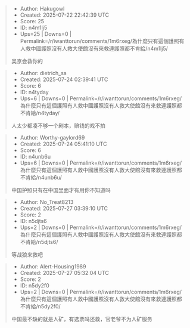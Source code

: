 > - Author: Hakugowl
> - Created: 2025-07-22 22:42:39 UTC
> - Score: 25
> - ID: n4m1lj5
> - Ups=25 | Downs=0 | Permalink=/r/iwanttorun/comments/1m6rxeg/為什麼只有這個護照有人救中國護照沒有人救大使館沒有來救連護照都不肯給/n4m1lj5/
>
> 吴京会救你的

> - Author: dietrich_sa
> - Created: 2025-07-24 02:39:41 UTC
> - Score: 6
> - ID: n4tyday
> - Ups=6 | Downs=0 | Permalink=/r/iwanttorun/comments/1m6rxeg/為什麼只有這個護照有人救中國護照沒有人救大使館沒有來救連護照都不肯給/n4tyday/
>
> 人太少都凑不够一个剧本，赔钱的戏不拍

> - Author: Worthy-gaylord69
> - Created: 2025-07-24 05:41:10 UTC
> - Score: 6
> - ID: n4unb6u
> - Ups=6 | Downs=0 | Permalink=/r/iwanttorun/comments/1m6rxeg/為什麼只有這個護照有人救中國護照沒有人救大使館沒有來救連護照都不肯給/n4unb6u/
>
> 中国护照只有在中国里面才有用你不知道吗

> - Author: No_Treat8213
> - Created: 2025-07-27 03:39:10 UTC
> - Score: 2
> - ID: n5djts6
> - Ups=2 | Downs=0 | Permalink=/r/iwanttorun/comments/1m6rxeg/為什麼只有這個護照有人救中國護照沒有人救大使館沒有來救連護照都不肯給/n5djts6/
>
> 等战狼来救吧

> - Author: Alert-Housing1989
> - Created: 2025-07-27 05:32:04 UTC
> - Score: 2
> - ID: n5dy2f0
> - Ups=2 | Downs=0 | Permalink=/r/iwanttorun/comments/1m6rxeg/為什麼只有這個護照有人救中國護照沒有人救大使館沒有來救連護照都不肯給/n5dy2f0/
>
> 中国最不缺的就是人矿，有选票吗还救，官老爷不为人矿服务
